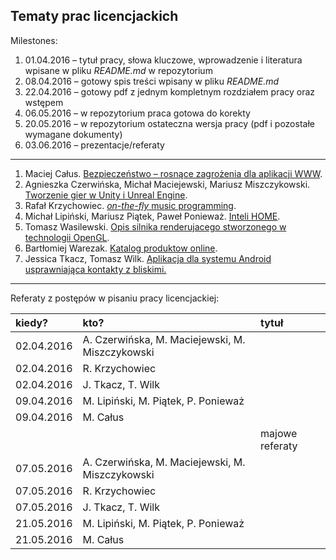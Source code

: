 ## Tematy prac licencjackich

Milestones:

1. 01.04.2016 – tytuł pracy, słowa kluczowe, wprowadzenie i literatura
   wpisane w pliku _README.md_ w repozytorium
1. 08.04.2016 – gotowy spis treści wpisany w pliku _README.md_
1. 22.04.2016 – gotowy pdf z jednym kompletnym rozdziałem pracy oraz wstępem
1. 06.05.2016 – w repozytorium praca gotowa do korekty
1. 20.05.2016 – w repozytorium ostateczna wersja pracy (pdf i pozostałe wymagane dokumenty)
1. 03.06.2016 – prezentacje/referaty  

----

1. Maciej Całus.
  [Bezpieczeństwo – rosnące zagrożenia dla aplikacji WWW](https://github.com/mcalus/licencjat).
1. Agnieszka Czerwińska, Michał Maciejewski, Mariusz Miszczykowski.
  [Tworzenie gier w Unity i Unreal Engine](https://github.com/mmaciejewski/Licencjat).
1. Rafał Krzychowiec.
  [_on-the-fly_ music programming](https://github.com/StringHead/ChucK/blob/master/README.md).
1. Michał Lipiński, Mariusz Piątek, Paweł Ponieważ.
  [Inteli HOME](https://github.com/mlipinski2/licencjat).
1. Tomasz Wasilewski.
  [Opis silnika renderujacego stworzonego w technologii OpenGL](https://github.com/twasilewski/seminarium/blob/master/README.md).
1. Bartłomiej Warezak.
  [Katalog produktow online](https://github.com/ketrab27/licencjat/blob/master/README.md).
1. Jessica Tkacz, Tomasz Wilk. [Aplikacja dla systemu Android usprawniająca kontakty z bliskimi.](https://github.com/twilk/remembrCall)
----

Referaty z postępów w pisaniu pracy licencjackiej:

| kiedy?     | kto?  | tytuł |
| :--------- | :---- | :---- |
| 02.04.2016 | A. Czerwińska, M. Maciejewski, M. Miszczykowski |  |
| 02.04.2016 | R. Krzychowiec |  |
| 02.04.2016 | J. Tkacz, T. Wilk |  |
| 09.04.2016 | M. Lipiński, M. Piątek, P. Ponieważ |  |
| 09.04.2016 | M. Całus |  |
|            |          | majowe referaty |
| 07.05.2016 | A. Czerwińska, M. Maciejewski, M. Miszczykowski |  |
| 07.05.2016 | R. Krzychowiec |  |
| 07.05.2016 | J. Tkacz, T. Wilk |  |
| 21.05.2016 | M. Lipiński, M. Piątek, P. Ponieważ |  |
| 21.05.2016 | M. Całus |  |
